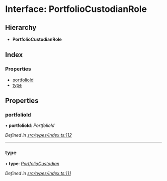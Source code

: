 # Interface: PortfolioCustodianRole

## Hierarchy

* **PortfolioCustodianRole**

## Index

### Properties

* [portfolioId](portfoliocustodianrole.md#portfolioid)
* [type](portfoliocustodianrole.md#type)

## Properties

###  portfolioId

• **portfolioId**: *PortfolioId*

*Defined in [src/types/index.ts:112](https://github.com/PolymathNetwork/polymesh-sdk/blob/108d588b/src/types/index.ts#L112)*

___

###  type

• **type**: *[PortfolioCustodian](../enums/roletype.md#portfoliocustodian)*

*Defined in [src/types/index.ts:111](https://github.com/PolymathNetwork/polymesh-sdk/blob/108d588b/src/types/index.ts#L111)*
